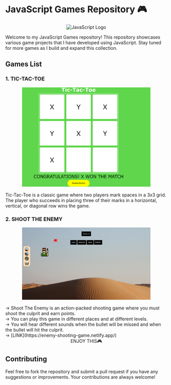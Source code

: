 # JavaScript Games Repository 🎮

<p align="center">
  <img src="https://upload.wikimedia.org/wikipedia/commons/thumb/6/6a/JavaScript-logo.png/900px-JavaScript-logo.png" alt="JavaScript Logo" width="200">
</p>

Welcome to my JavaScript Games repository! This repository showcases various game projects that I have developed using JavaScript. Stay tuned for more games as I build and expand this collection.

## Games List

### 1. TIC-TAC-TOE
<p align="center">
  <img src="https://github.com/abhishek02122002/Games-with-JS-/blob/main/tic-tac-toe/Screenshot%202024-06-05%20205050.png" alt="Tic-Tac-Toe Screenshot" width="400">
</p>
Tic-Tac-Toe is a classic game where two players mark spaces in a 3x3 grid. The player who succeeds in placing three of their marks in a horizontal, vertical, or diagonal row wins the game.

### 2. SHOOT THE ENEMY
<p align="center">
  <img src="https://github.com/abhishek02122002/Games-with-JS-/blob/main/shoot-the-enemy/Screenshot%20(464).png" alt="Shoot The Enemy Screenshot" width="400">
</p>
-> Shoot The Enemy is an action-packed shooting game where you must shoot the culprit and earn points.
<br>
-> You can play this game in different places and at different levels.
<br>
-> You will hear different sounds when the bullet will be missed and when the bullet will hit the culprit.<br>
-> [LINK](https://enemy-shooting-game.netlify.app/)
<center>ENJOY THIS🎮</center>



## Contributing
Feel free to fork the repository and submit a pull request if you have any suggestions or improvements. Your contributions are always welcome!
